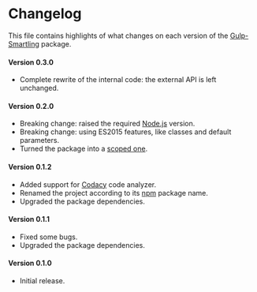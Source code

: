 # Changelog
This file contains highlights of what changes on each version of the [Gulp-Smartling](https://github.com/aquafadas-com/gulp-smartling) package.

#### Version 0.3.0
- Complete rewrite of the internal code: the external API is left unchanged.

#### Version 0.2.0
- Breaking change: raised the required [Node.js](https://nodejs.org) version.
- Breaking change: using ES2015 features, like classes and default parameters.
- Turned the package into a [scoped one](https://docs.npmjs.com/getting-started/scoped-packages).

#### Version 0.1.2
- Added support for [Codacy](https://www.codacy.com) code analyzer.
- Renamed the project according to its [npm](https://www.npmjs.com) package name.
- Upgraded the package dependencies.

#### Version 0.1.1
- Fixed some bugs.
- Upgraded the package dependencies.

#### Version 0.1.0
- Initial release.
